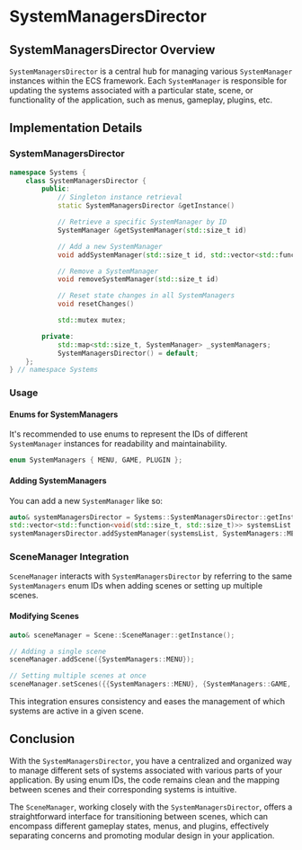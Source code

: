 # SystemManagersDirector

## SystemManagersDirector Overview

`SystemManagersDirector` is a central hub for managing various `SystemManager` instances within the ECS framework. Each `SystemManager` is responsible for updating the systems associated with a particular state, scene, or functionality of the application, such as menus, gameplay, plugins, etc.

## Implementation Details

### SystemManagersDirector

```cpp
namespace Systems {
    class SystemManagersDirector {
        public:
            // Singleton instance retrieval
            static SystemManagersDirector &getInstance()

            // Retrieve a specific SystemManager by ID
            SystemManager &getSystemManager(std::size_t id)

            // Add a new SystemManager
            void addSystemManager(std::size_t id, std::vector<std::function<void(std::size_t, std::size_t)>> systems)

            // Remove a SystemManager
            void removeSystemManager(std::size_t id)

            // Reset state changes in all SystemManagers
            void resetChanges()

            std::mutex mutex;

        private:
            std::map<std::size_t, SystemManager> _systemManagers;
            SystemManagersDirector() = default;
    };
} // namespace Systems
```

### Usage

#### Enums for SystemManagers

It's recommended to use enums to represent the IDs of different `SystemManager` instances for readability and maintainability.

```cpp
enum SystemManagers { MENU, GAME, PLUGIN };
```

#### Adding SystemManagers

You can add a new `SystemManager` like so:

```cpp
auto& systemManagersDirector = Systems::SystemManagersDirector::getInstance();
std::vector<std::function<void(std::size_t, std::size_t)>> systemsList = /* ... */;
systemManagersDirector.addSystemManager(systemsList, SystemManagers::MENU);
```

### SceneManager Integration

`SceneManager` interacts with `SystemManagersDirector` by referring to the same `SystemManagers` enum IDs when adding scenes or setting up multiple scenes.

#### Modifying Scenes

```cpp
auto& sceneManager = Scene::SceneManager::getInstance();

// Adding a single scene
sceneManager.addScene({SystemManagers::MENU});

// Setting multiple scenes at once
sceneManager.setScenes({{SystemManagers::MENU}, {SystemManagers::GAME, SystemManagers::PLUGIN}});
```

This integration ensures consistency and eases the management of which systems are active in a given scene.

## Conclusion

With the `SystemManagersDirector`, you have a centralized and organized way to manage different sets of systems associated with various parts of your application. By using enum IDs, the code remains clean and the mapping between scenes and their corresponding systems is intuitive.

The `SceneManager`, working closely with the `SystemManagersDirector`, offers a straightforward interface for transitioning between scenes, which can encompass different gameplay states, menus, and plugins, effectively separating concerns and promoting modular design in your application.